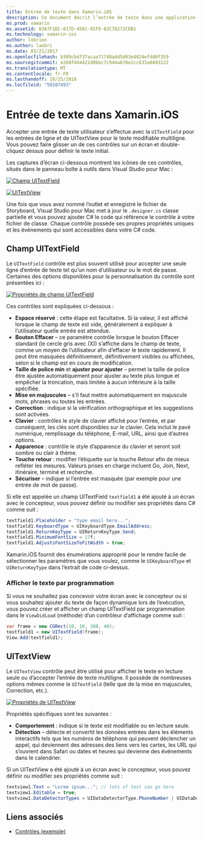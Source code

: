 ```yaml
---
title: Entrée de texte dans Xamarin.iOS
description: Ce document décrit l’entrée de texte dans une application Xamarin.iOS. Il aborde l’utilisation de champ UITextField et UITextVIew par programmation et dans le concepteur iOS.
ms.prod: xamarin
ms.assetid: 03A7F1DC-017D-4501-91FD-82C78272CDB1
ms.technology: xamarin-ios
author: lobrien
ms.author: laobri
ms.date: 03/21/2017
ms.openlocfilehash: b309cbdf37acaa71740a4d5d03e4824efd40f359
ms.sourcegitcommit: e268fd44422d0bbc7c944a678e2cc633a0493122
ms.translationtype: MT
ms.contentlocale: fr-FR
ms.lasthandoff: 10/25/2018
ms.locfileid: "50107493"
---
```

# <a name="text-input-in-xamarinios"></a>Entrée de texte dans Xamarin.iOS

Accepter une entrée de texte utilisateur s’effectue avec la `UITextField` pour les entrées de ligne et de UITextView pour le texte modifiable multiligne. Vous pouvez faire glisser un de ces contrôles sur un écran et double-cliquez dessus pour définir le texte initial.

Les captures d’écran ci-dessous montrent les icônes de ces contrôles, situés dans le panneau boîte à outils dans Visual Studio pour Mac :

 [![](text-input-images/image11a.png "Champ UITextField")](text-input-images/image11a.png#lightbox)

 [![](text-input-images/image13a.png "UITextView")](text-input-images/image13a.png#lightbox)

Une fois que vous avez nommé l’outlet et enregistré le fichier de Storyboard, Visual Studio pour Mac met à jour le `.designer.cs` classe partielle et vous pouvez ajouter C# le code qui référence le contrôle à votre fichier de classe. Chaque contrôle possède ses propres propriétés uniques et les événements qui sont accessibles dans votre C# code.

 <a name="UITextField" />


## <a name="uitextfield"></a>Champ UITextField

Le `UITextField` contrôle est plus souvent utilisé pour accepter une seule ligne d’entrée de texte tel qu’un nom d’utilisateur ou le mot de passe. Certaines des options disponibles pour la personnalisation du contrôle sont présentées ici :

 [![](text-input-images/image15a.png "Propriétés de champ UITextField")](text-input-images/image15a.png#lightbox)

Ces contrôles sont expliquées ci-dessous :

-  **Espace réservé** : cette étape est facultative. Si la valeur, il est affiché lorsque le champ de texte est vide, généralement à expliquer à l’utilisateur quelle entrée est attendue.
-  **Bouton Effacer** – ce paramètre contrôle lorsque le bouton Effacer standard (le cercle gris avec (X)) s’affiche dans le champ de texte, comme un moyen de l’utilisateur afin d’effacer le texte rapidement. Il peut être masquées définitivement, définitivement visibles ou affichées, selon si le champ est en cours de modification.
-  **Taille de police min** et **ajuster pour ajuster** – permet la taille de police être ajustée automatiquement pour ajuster au texte plus longue et empêcher la troncation, mais limitée à aucun inférieure à la taille spécifiée.
-  **Mise en majuscules** – s’il faut mettre automatiquement en majuscule mots, phrases ou toutes les entrées.
-  **Correction** : indique si la vérification orthographique et les suggestions sont activées.
-  **Clavier** : contrôles le style de clavier affiché pour l’entrée, et par conséquent, les clés sont disponibles sur le clavier. Cela inclut le pavé numérique, remplissage du téléphone, E-mail, URL, ainsi que d’autres options.
-  **Apparence** : contrôle le style d’apparence du clavier et seront soit sombre ou clair à thème.
-  **Touche retour** : modifier l’étiquette sur la touche Retour afin de mieux refléter les mesures. Valeurs prises en charge incluent Go, Join, Next, itinéraire, terminé et recherche.
-  **Sécuriser** – indique si l’entrée est masquée (par exemple pour une entrée de mot de passe).


Si elle est appelée un champ UITextField `textfield1` a été ajouté à un écran avec le concepteur, vous pouvez définir ou modifier ses propriétés dans C# comme suit :

```csharp
textfield1.Placeholder = "type email here...";
textfield1.KeyboardType = UIKeyboardType.EmailAddress;
textfield1.ReturnKeyType = UIReturnKeyType.Send;
textfield1.MinimumFontSize = 17f;
textfield1.AdjustsFontSizeToFitWidth = true;
```

Xamarin.iOS fournit des énumérations approprié pour le rendre facile de sélectionner les paramètres que vous voulez, comme le `UIKeyboardType` et `UIReturnKeyType` dans l’extrait de code ci-dessus.

### <a name="display-text-programmatically"></a>Afficher le texte par programmation

Si vous ne souhaitez pas concevoir votre écran avec le concepteur ou si vous souhaitez ajouter du texte de façon dynamique lors de l’exécution, vous pouvez créer et afficher un champ UITextField par programmation dans le `ViewDidLoad` (méthode) d’un contrôleur d’affichage comme suit :

```csharp
var frame = new CGRect(10, 10, 300, 40);
textfield1 = new UITextField(frame);
View.Add(textfield1);
```

 <a name="UITextView" />


## <a name="uitextview"></a>UITextView

Le `UITextView` contrôle peut être utilisé pour afficher le texte en lecture seule ou d’accepter l’entrée de texte multiligne. Il possède de nombreuses options mêmes comme le `UITextField` (telle que de la mise en majuscules, Correction, etc.).

 [![](text-input-images/image16a.png "Propriétés de UITextView")](text-input-images/image16a.png#lightbox)

Propriétés spécifiques sont les suivantes :

-  **Comportement** : indique si le texte est modifiable ou en lecture seule.
-  **Détection** – détecte et convertit les données entrées dans les éléments interactifs tels que les numéros de téléphone qui peuvent déclencher un appel, qui deviennent des adresses des liens vers les cartes, les URL qui s’ouvrent dans Safari ou dates et heures qui devienne des événements dans le calendrier.


Si un UITextView a été ajouté à un écran avec le concepteur, vous pouvez définir ou modifier ses propriétés comme suit :

```csharp
textview1.Text = "Lorem ipsum..."; // lots of text can go here
textview1.Editable = true;
textview1.DataDetectorTypes = UIDataDetectorType.PhoneNumber | UIDataDetectorType.Link;
```



## <a name="related-links"></a>Liens associés

- [Contrôles (exemple)](https://developer.xamarin.com/samples/Controls/)
